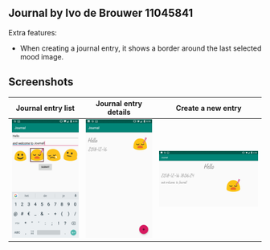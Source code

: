 ## Journal by Ivo de Brouwer 11045841

Extra features:
- When creating a journal entry, it shows a border around the last selected mood image.

## Screenshots

Journal entry list     | Journal entry details        | Create a new entry
:---------------------:|:----------------------------:|:----------------------------:
![1](Journal1.jpg)     | ![2](Journal2.jpg)           | ![3](Journal3.jpg)

